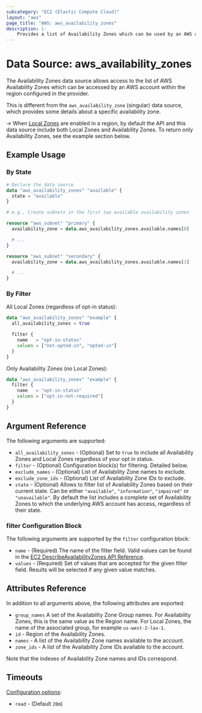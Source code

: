```yaml
---
subcategory: "EC2 (Elastic Compute Cloud)"
layout: "aws"
page_title: "AWS: aws_availability_zones"
description: |-
    Provides a list of Availability Zones which can be used by an AWS account.
---
```


# Data Source: aws_availability_zones

The Availability Zones data source allows access to the list of AWS
Availability Zones which can be accessed by an AWS account within the region
configured in the provider.

This is different from the `aws_availability_zone` (singular) data source,
which provides some details about a specific availability zone.

-> When [Local Zones](https://aws.amazon.com/about-aws/global-infrastructure/localzones/) are enabled in a region, by default the API and this data source include both Local Zones and Availability Zones. To return only Availability Zones, see the example section below.

## Example Usage

### By State

```terraform
# Declare the data source
data "aws_availability_zones" "available" {
  state = "available"
}

# e.g., Create subnets in the first two available availability zones

resource "aws_subnet" "primary" {
  availability_zone = data.aws_availability_zones.available.names[0]

  # ...
}

resource "aws_subnet" "secondary" {
  availability_zone = data.aws_availability_zones.available.names[1]

  # ...
}
```

### By Filter

All Local Zones (regardless of opt-in status):

```terraform
data "aws_availability_zones" "example" {
  all_availability_zones = true

  filter {
    name   = "opt-in-status"
    values = ["not-opted-in", "opted-in"]
  }
}
```

Only Availability Zones (no Local Zones):

```terraform
data "aws_availability_zones" "example" {
  filter {
    name   = "opt-in-status"
    values = ["opt-in-not-required"]
  }
}
```

## Argument Reference

The following arguments are supported:

* `all_availability_zones` - (Optional) Set to `true` to include all Availability Zones and Local Zones regardless of your opt in status.
* `filter` - (Optional) Configuration block(s) for filtering. Detailed below.
* `exclude_names` - (Optional) List of Availability Zone names to exclude.
* `exclude_zone_ids` - (Optional) List of Availability Zone IDs to exclude.
* `state` - (Optional) Allows to filter list of Availability Zones based on their
current state. Can be either `"available"`, `"information"`, `"impaired"` or
`"unavailable"`. By default the list includes a complete set of Availability Zones
to which the underlying AWS account has access, regardless of their state.

### filter Configuration Block

The following arguments are supported by the `filter` configuration block:

* `name` - (Required) The name of the filter field. Valid values can be found in the [EC2 DescribeAvailabilityZones API Reference](https://docs.aws.amazon.com/AWSEC2/latest/APIReference/API_DescribeAvailabilityZones.html).
* `values` - (Required) Set of values that are accepted for the given filter field. Results will be selected if any given value matches.

## Attributes Reference

In addition to all arguments above, the following attributes are exported:

* `group_names` A set of the Availability Zone Group names. For Availability Zones, this is the same value as the Region name. For Local Zones, the name of the associated group, for example `us-west-2-lax-1`.
* `id` - Region of the Availability Zones.
* `names` - A list of the Availability Zone names available to the account.
* `zone_ids` - A list of the Availability Zone IDs available to the account.

Note that the indexes of Availability Zone names and IDs correspond.

## Timeouts

[Configuration options](https://www.terraform.io/docs/configuration/blocks/resources/syntax.html#operation-timeouts):

- `read` - (Default `20m`)

